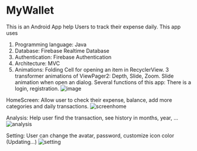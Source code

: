 # MyWallet
This is an Android App help Users to track their expense daily. 
This app uses 
  1. Programming language: Java
  2. Database: Firebase Realtime Database
  3. Authentication: Firebase Authentication
  4. Architecture: MVC
  5. Animations:
Folding Cell for opening an item in RecyclerView.
3 transformer animations of ViewPager2: Depth, Slide, Zoom.
Slide animation when open an dialog.
Several functions of this app:
There is a login, registration.
![image](https://github.com/DannyEggy/MyWallet/assets/125853072/4de5980b-1b6c-4b04-ac55-1acc2bfed907)


HomeScreen: Allow user to check their expense, balance, add more categories and daily transactions.
![screenhome](https://github.com/DannyEggy/MyWallet/assets/125853072/eca338e7-98e9-4904-8175-16bd3673f053)

Analysis: Help user find the transaction, see history in months, year, ...
![analysis](https://github.com/DannyEggy/MyWallet/assets/125853072/3fb200b8-f538-42df-91e9-5ad24e5206d9)



Setting: User can change the avatar, password, customize icon color (Updating...)
![setting](https://github.com/DannyEggy/MyWallet/assets/125853072/ed6008d9-33bf-4a64-9525-eb3690306887)


